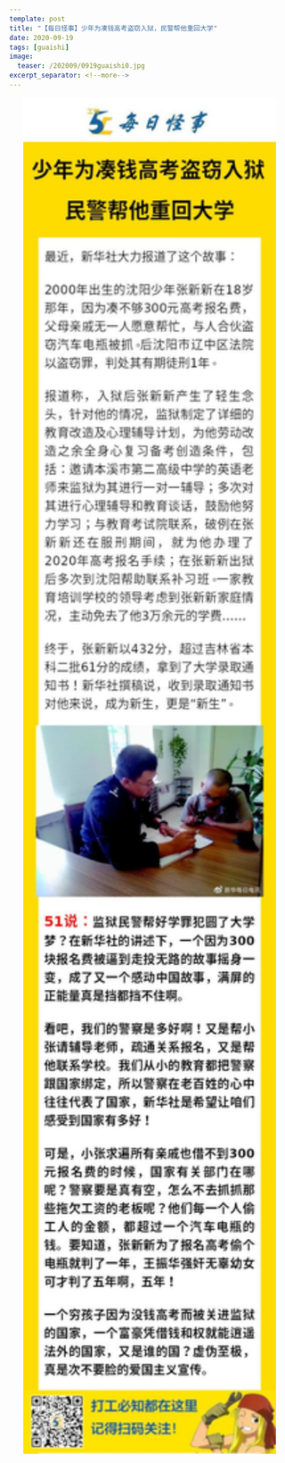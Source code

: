 ```yaml
---
template: post
title: "【每日怪事】少年为凑钱高考盗窃入狱，民警帮他重回大学"
date: 2020-09-19
tags: [guaishi]
image:
  teaser: /202009/0919guaishi0.jpg
excerpt_separator: <!--more-->
---
```


<div style="text-align:center;color:grey"><img src="/images/202009/0919guaishi.jpg" width="90%"></div><br>

